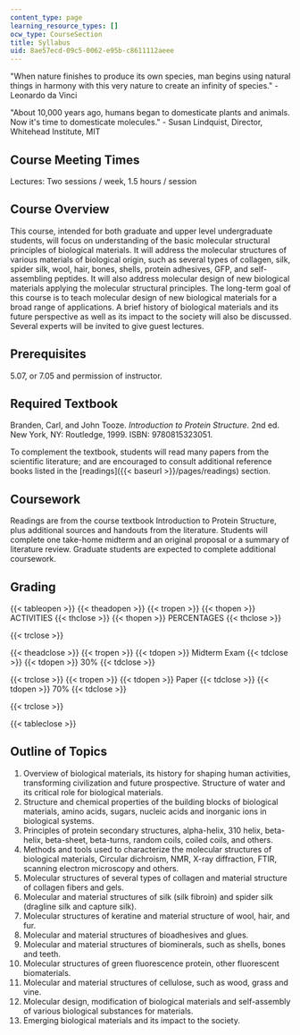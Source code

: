 ```yaml
---
content_type: page
learning_resource_types: []
ocw_type: CourseSection
title: Syllabus
uid: 8ae57ecd-09c5-0062-e95b-c8611112aeee
---
```


"When nature finishes to produce its own species, man begins using natural things in harmony with this very nature to create an infinity of species." - Leonardo da Vinci

"About 10,000 years ago, humans began to domesticate plants and animals. Now it's time to domesticate molecules." - Susan Lindquist, Director, Whitehead Institute, MIT

Course Meeting Times
--------------------

Lectures: Two sessions / week, 1.5 hours / session

Course Overview
---------------

This course, intended for both graduate and upper level undergraduate students, will focus on understanding of the basic molecular structural principles of biological materials. It will address the molecular structures of various materials of biological origin, such as several types of collagen, silk, spider silk, wool, hair, bones, shells, protein adhesives, GFP, and self-assembling peptides. It will also address molecular design of new biological materials applying the molecular structural principles. The long-term goal of this course is to teach molecular design of new biological materials for a broad range of applications. A brief history of biological materials and its future perspective as well as its impact to the society will also be discussed. Several experts will be invited to give guest lectures.

Prerequisites
-------------

5.07, or 7.05 and permission of instructor.

Required Textbook
-----------------

Branden, Carl, and John Tooze. _Introduction to Protein Structure._ 2nd ed. New York, NY: Routledge, 1999. ISBN: 9780815323051.

To complement the textbook, students will read many papers from the scientific literature; and are encouraged to consult additional reference books listed in the [readings]({{< baseurl >}}/pages/readings) section.

Coursework
----------

Readings are from the course textbook Introduction to Protein Structure, plus additional sources and handouts from the literature. Students will complete one take-home midterm and an original proposal or a summary of literature review. Graduate students are expected to complete additional coursework.

Grading
-------

{{< tableopen >}}
{{< theadopen >}}
{{< tropen >}}
{{< thopen >}}
ACTIVITIES
{{< thclose >}}
{{< thopen >}}
PERCENTAGES
{{< thclose >}}

{{< trclose >}}

{{< theadclose >}}
{{< tropen >}}
{{< tdopen >}}
Midterm Exam
{{< tdclose >}}
{{< tdopen >}}
30%
{{< tdclose >}}

{{< trclose >}}
{{< tropen >}}
{{< tdopen >}}
Paper
{{< tdclose >}}
{{< tdopen >}}
70%
{{< tdclose >}}

{{< trclose >}}

{{< tableclose >}}

Outline of Topics
-----------------

1.  Overview of biological materials, its history for shaping human activities, transforming civilization and future prospective. Structure of water and its critical role for biological materials.
2.  Structure and chemical properties of the building blocks of biological materials, amino acids, sugars, nucleic acids and inorganic ions in biological systems.
3.  Principles of protein secondary structures, alpha-helix, 310 helix, beta-helix, beta-sheet, beta-turns, random coils, coiled coils, and others.
4.  Methods and tools used to characterize the molecular structures of biological materials, Circular dichroism, NMR, X-ray diffraction, FTIR, scanning electron microscopy and others.
5.  Molecular structures of several types of collagen and material structure of collagen fibers and gels.
6.  Molecular and material structures of silk (silk fibroin) and spider silk (dragline silk and capture silk).
7.  Molecular structures of keratine and material structure of wool, hair, and fur.
8.  Molecular and material structures of bioadhesives and glues.
9.  Molecular and material structures of biominerals, such as shells, bones and teeth.
10.  Molecular structures of green fluorescence protein, other fluorescent biomaterials.
11.  Molecular and material structures of cellulose, such as wood, grass and vine.
12.  Molecular design, modification of biological materials and self-assembly of various biological substances for materials.
13.  Emerging biological materials and its impact to the society.